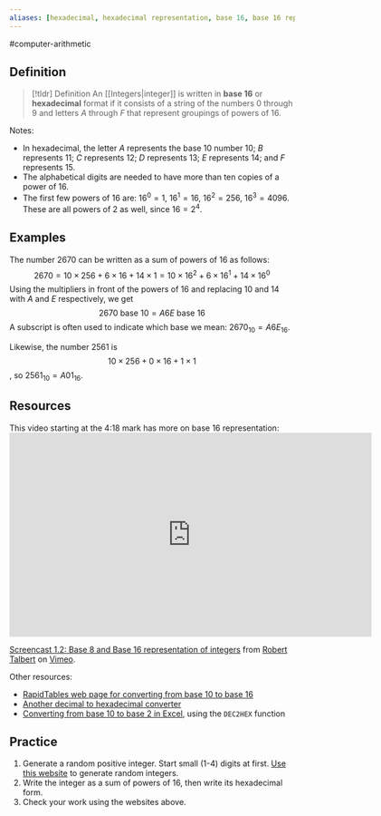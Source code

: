 ```yaml
---
aliases: [hexadecimal, hexadecimal representation, base 16, base 16 representation]
--- 
```


#computer-arithmetic 

## Definition 

> [!tldr] Definition
> An [[Integers|integer]] is written in **base 16** or **hexadecimal** format if it consists of a string of the numbers $0$ through $9$ and letters $A$ through $F$ that represent groupings of powers of 16. 

Notes: 

- In hexadecimal, the letter $A$ represents the base 10 number $10$; $B$ represents $11$; $C$ represents $12$; $D$ represents $13$; $E$ represents $14$; and $F$ represents $15$. 
- The alphabetical digits are needed to have more than ten copies of a power of 16. 
- The first few powers of 16 are: $16^0 = 1$, $16^1 = 16$, $16^2 = 256$, $16^3 = 4096$. These are all powers of 2 as well, since $16= 2^4$. 

## Examples 

The number $2670$ can be written as a sum of powers of $16$ as follows: 
$$2670 = 10 \times 256 + 6 \times 16 + 14 \times 1 = 10 \times 16^2 + 6 \times 16^1 + 14 \times 16^0$$
Using the multipliers in front of the powers of $16$ and replacing $10$ and $14$ with $A$ and $E$ respectively, we get 
$$2670 \ \text{base 10}  = A6E \ \text{base 16}$$
A subscript is often used to indicate which base we mean: $2670_{10} = A6E_{16}$. 

Likewise, the number 2561 is $$10 \times 256 + 0 \times 16 + 1 \times 1$$, so $2561_{10} = A01_{16}$. 

## Resources 
This video starting at the 4:18 mark has more on base 16 representation: <iframe src="https://player.vimeo.com/video/575939514?h=75dcd68fbc" width="640" height="360" frameborder="0" allow="autoplay; fullscreen; picture-in-picture" allowfullscreen></iframe>
<p><a href="https://vimeo.com/575939514">Screencast 1.2: Base 8 and Base 16 representation of integers</a> from <a href="https://vimeo.com/user132700952">Robert Talbert</a> on <a href="https://vimeo.com">Vimeo</a>.</p>

Other resources: 
- [RapidTables web page for converting from base 10 to base 16](https://www.rapidtables.com/convert/number/decimal-to-hex.html)
- [Another decimal to hexadecimal converter](https://www.binaryhexconverter.com/decimal-to-hex-converter)
- [Converting from base 10 to base 2 in Excel](https://smallbusiness.chron.com/convert-decimals-binary-numbers-using-excel-39699.html), using the `DEC2HEX` function

## Practice 

1. Generate a random positive integer. Start small (1-4) digits at first. [Use this website](https://www.random.org/integers/) to generate random integers. 
2. Write the integer as a sum of powers of 16, then write its hexadecimal form. 
3. Check your work using the websites above. 
